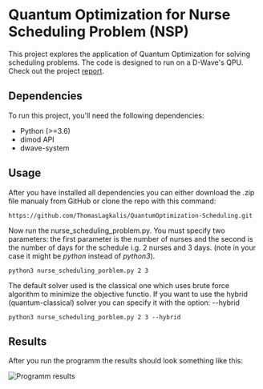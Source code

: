 # Quantum Optimization for Nurse Scheduling Problem (NSP)

This project explores the application of Quantum Optimization for solving scheduling problems. The code is designed to run on a D-Wave's QPU. Check out the project [report](https://github.com/ThomasLagkalis/TUC-ARCHIVE/blob/main/Quantum_Qomputin_MATH303/report.pdf).

## Dependencies

To run this project, you'll need the following dependencies:

- Python (>=3.6)
- dimod API
- dwave-system

## Usage 

After you have installed all dependencies you can either download the .zip file manualy from GitHub or clone the repo with this command:

```console 
https://github.com/ThomasLagkalis/QuantumOptimization-Scheduling.git
```

Now run the nurse_scheduling_problem.py. You must specify two parameters: the first parameter is the number of nurses and the second is the number of days for the schedule i.g. 2 nurses and 3 days. (note in your case it might be *python* instead of *python3*). 

```console 
python3 nurse_scheduling_porblem.py 2 3
```

The default solver used is the classical one which uses brute force algorithm to minimize the objective functio. 
If you want to use the hybrid (quantum-classical) solver you can specify it with the option: --hybrid

```console 
python3 nurse_scheduling_porblem.py 2 3 --hybrid
```

## Results 

After you run the programm the results should look something like this:

![Programm results](images/results1.png)



